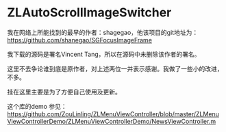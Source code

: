 ZLAutoScrollImageSwitcher
=========================

我在网络上所能找到的最早的作者：shagegao，他该项目的git地址为：https://github.com/shanegao/SGFocusImageFrame

我下载的源码是署名Vincent Tang，所以在源码中未删除该作者的署名。

这里不去争论谁到底是原作者，对上述两位一并表示感谢。我做了一些小的改进，不多。

挂在这里主要是为了方便自己使用及更新。

这个库的demo 参见：https://github.com/ZouLinling/ZLMenuViewController/blob/master/ZLMenuViewControllerDemo/ZLMenuViewControllerDemo/NewsViewController.m
